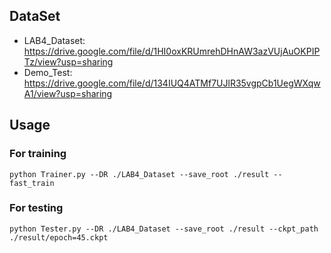 ## DataSet

- LAB4_Dataset: https://drive.google.com/file/d/1HI0oxKRUmrehDHnAW3azVUjAuOKPIPTz/view?usp=sharing
- Demo_Test: https://drive.google.com/file/d/134IUQ4ATMf7UJlR35vgpCb1UegWXqwA1/view?usp=sharing
## Usage

### For training
```
python Trainer.py --DR ./LAB4_Dataset --save_root ./result --fast_train
```
### For testing
```
python Tester.py --DR ./LAB4_Dataset --save_root ./result --ckpt_path ./result/epoch=45.ckpt
```